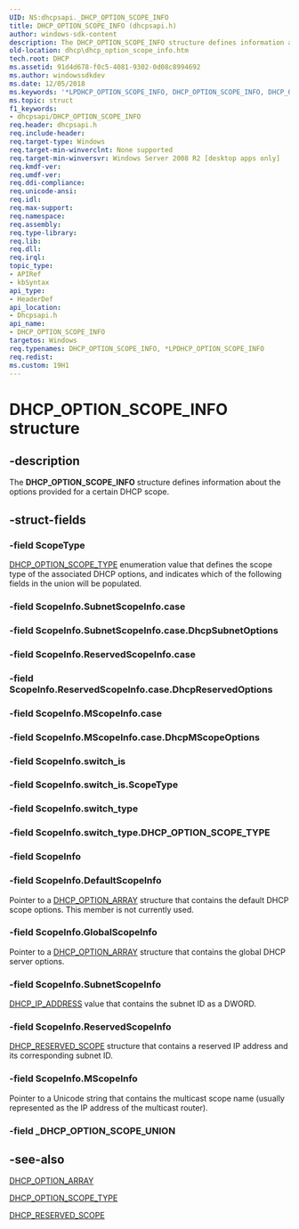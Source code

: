 ```yaml
---
UID: NS:dhcpsapi._DHCP_OPTION_SCOPE_INFO
title: DHCP_OPTION_SCOPE_INFO (dhcpsapi.h)
author: windows-sdk-content
description: The DHCP_OPTION_SCOPE_INFO structure defines information about the options provided for a certain DHCP scope.
old-location: dhcp\dhcp_option_scope_info.htm
tech.root: DHCP
ms.assetid: 91d4d678-f0c5-4081-9302-0d08c8994692
ms.author: windowssdkdev
ms.date: 12/05/2018
ms.keywords: '*LPDHCP_OPTION_SCOPE_INFO, DHCP_OPTION_SCOPE_INFO, DHCP_OPTION_SCOPE_INFO structure [DHCP], LPDHCP_OPTION_SCOPE_INFO, LPDHCP_OPTION_SCOPE_INFO structure pointer [DHCP], dhcp.dhcp_option_scope_info, dhcpsapi/LPDHCP_OPTION_SCOPE_INFO, dhcpsapi/_DHCP_OPTION_SCOPE_INFO'
ms.topic: struct
f1_keywords:
- dhcpsapi/DHCP_OPTION_SCOPE_INFO
req.header: dhcpsapi.h
req.include-header: 
req.target-type: Windows
req.target-min-winverclnt: None supported
req.target-min-winversvr: Windows Server 2008 R2 [desktop apps only]
req.kmdf-ver: 
req.umdf-ver: 
req.ddi-compliance: 
req.unicode-ansi: 
req.idl: 
req.max-support: 
req.namespace: 
req.assembly: 
req.type-library: 
req.lib: 
req.dll: 
req.irql: 
topic_type:
- APIRef
- kbSyntax
api_type:
- HeaderDef
api_location:
- Dhcpsapi.h
api_name:
- DHCP_OPTION_SCOPE_INFO
targetos: Windows
req.typenames: DHCP_OPTION_SCOPE_INFO, *LPDHCP_OPTION_SCOPE_INFO
req.redist: 
ms.custom: 19H1
---
```


# DHCP_OPTION_SCOPE_INFO structure


## -description


The <b>DHCP_OPTION_SCOPE_INFO</b> structure defines information about the options provided for a certain DHCP  scope.


## -struct-fields




### -field ScopeType


<a href="https://docs.microsoft.com/windows/desktop/api/dhcpsapi/ne-dhcpsapi-dhcp_option_scope_type">DHCP_OPTION_SCOPE_TYPE</a> enumeration value that defines the scope type of the associated DHCP options, and indicates which of the following fields in the union will be populated.


### -field ScopeInfo.SubnetScopeInfo.case

 


### -field ScopeInfo.SubnetScopeInfo.case.DhcpSubnetOptions

 


### -field ScopeInfo.ReservedScopeInfo.case

 


### -field ScopeInfo.ReservedScopeInfo.case.DhcpReservedOptions

 


### -field ScopeInfo.MScopeInfo.case

 


### -field ScopeInfo.MScopeInfo.case.DhcpMScopeOptions

 


### -field ScopeInfo.switch_is

 


### -field ScopeInfo.switch_is.ScopeType

 


### -field ScopeInfo.switch_type

 


### -field ScopeInfo.switch_type.DHCP_OPTION_SCOPE_TYPE

 


### -field ScopeInfo


### -field ScopeInfo.DefaultScopeInfo

Pointer to a <a href="https://docs.microsoft.com/windows/desktop/api/dhcpsapi/ns-dhcpsapi-dhcp_option_array">DHCP_OPTION_ARRAY</a> structure that contains the default DHCP scope options. This member is not currently used.


### -field ScopeInfo.GlobalScopeInfo

Pointer to a <a href="https://docs.microsoft.com/windows/desktop/api/dhcpsapi/ns-dhcpsapi-dhcp_option_array">DHCP_OPTION_ARRAY</a> structure that contains the global DHCP server options.


### -field ScopeInfo.SubnetScopeInfo


<a href="https://docs.microsoft.com/previous-versions/windows/desktop/dhcp/dhcp-server-management-type-definitions">DHCP_IP_ADDRESS</a> value that contains the subnet ID as a DWORD.


### -field ScopeInfo.ReservedScopeInfo


<a href="https://docs.microsoft.com/windows/desktop/api/dhcpsapi/ns-dhcpsapi-dhcp_reserved_scope">DHCP_RESERVED_SCOPE</a> structure that contains a reserved IP address and its corresponding subnet ID.


### -field ScopeInfo.MScopeInfo

Pointer to a Unicode string that contains the multicast scope name (usually represented as the IP address of the multicast router).


### -field _DHCP_OPTION_SCOPE_UNION

 




## -see-also




<a href="https://docs.microsoft.com/windows/desktop/api/dhcpsapi/ns-dhcpsapi-dhcp_option_array">DHCP_OPTION_ARRAY</a>



<a href="https://docs.microsoft.com/windows/desktop/api/dhcpsapi/ne-dhcpsapi-dhcp_option_scope_type">DHCP_OPTION_SCOPE_TYPE</a>



<a href="https://docs.microsoft.com/windows/desktop/api/dhcpsapi/ns-dhcpsapi-dhcp_reserved_scope">DHCP_RESERVED_SCOPE</a>
 

 

